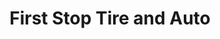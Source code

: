---
title: "First Stop Tire and Auto"
url: /spruce-grove/first-stop-tire-and-auto/
shop: car repair
---